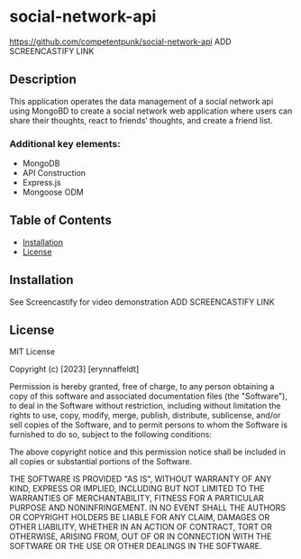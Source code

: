 # social-network-api

https://github.com/competentpunk/social-network-api
ADD SCREENCASTIFY LINK

## Description

This application operates the data management of a social network api using MongoBD to create a social network web application where users can share their thoughts, react to friends’ thoughts, and create a friend list.

### Additional key elements:
- MongoDB
- API Construction
- Express.js
- Mongoose ODM

## Table of Contents 

- [Installation](#installation)
- [License](#license)

## Installation

See Screencastify for video demonstration
ADD SCREENCASTIFY LINK

## License

MIT License

Copyright (c) [2023] [erynnaffeldt]

Permission is hereby granted, free of charge, to any person obtaining a copy
of this software and associated documentation files (the "Software"), to deal
in the Software without restriction, including without limitation the rights
to use, copy, modify, merge, publish, distribute, sublicense, and/or sell
copies of the Software, and to permit persons to whom the Software is
furnished to do so, subject to the following conditions:

The above copyright notice and this permission notice shall be included in all
copies or substantial portions of the Software.

THE SOFTWARE IS PROVIDED "AS IS", WITHOUT WARRANTY OF ANY KIND, EXPRESS OR
IMPLIED, INCLUDING BUT NOT LIMITED TO THE WARRANTIES OF MERCHANTABILITY,
FITNESS FOR A PARTICULAR PURPOSE AND NONINFRINGEMENT. IN NO EVENT SHALL THE
AUTHORS OR COPYRIGHT HOLDERS BE LIABLE FOR ANY CLAIM, DAMAGES OR OTHER
LIABILITY, WHETHER IN AN ACTION OF CONTRACT, TORT OR OTHERWISE, ARISING FROM,
OUT OF OR IN CONNECTION WITH THE SOFTWARE OR THE USE OR OTHER DEALINGS IN THE
SOFTWARE.